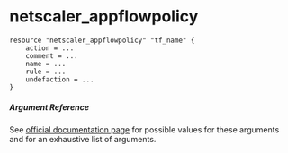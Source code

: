 # netscaler_appflowpolicy

```
resource "netscaler_appflowpolicy" "tf_name" {
    action = ...
    comment = ...
    name = ...
    rule = ...
    undefaction = ...
}
```

##### Argument Reference

See [official documentation page](https://developer-docs.citrix.com/projects/netscaler-nitro-api/en/11.0/configuration/appflow/appflowpolicy/appflowpolicy/) for possible values for these arguments and for an exhaustive list of arguments.

